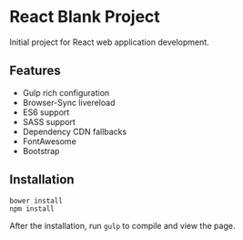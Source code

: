 # React Blank Project

Initial project for React web application development.

## Features

* Gulp rich configuration
* Browser-Sync livereload
* ES6 support
* SASS support
* Dependency CDN fallbacks
* FontAwesome
* Bootstrap

## Installation

```
bower install
npm install
```

After the installation, run `gulp` to compile and view the page.
